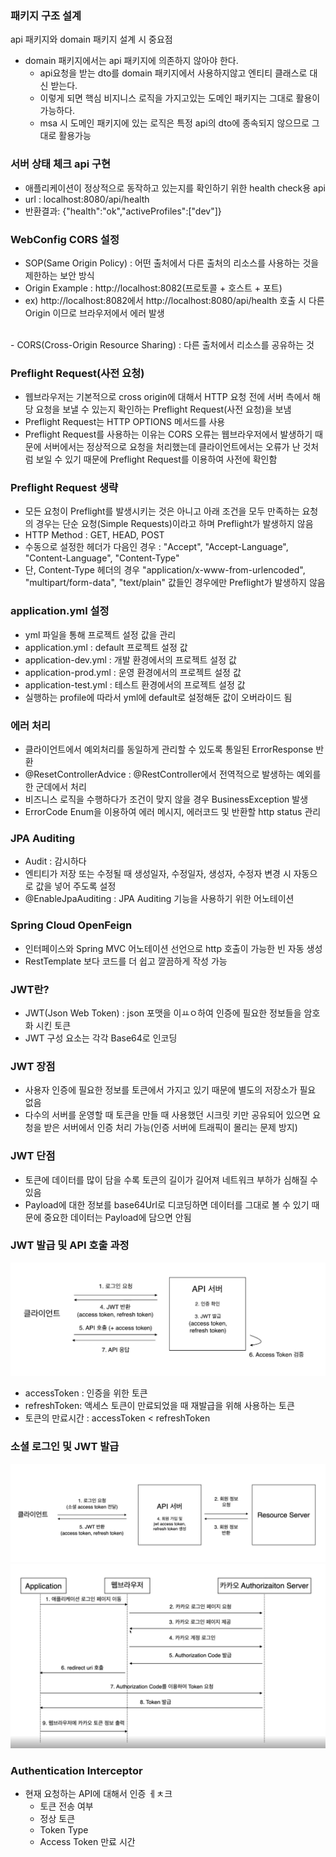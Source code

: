 ### 패키지 구조 설계
api 패키지와 domain 패키지 설계 시 중요점  
- domain 패키지에서는 api 패키지에 의존하지 않아야 한다.
  - api요청을 받는 dto를 domain 패키지에서 사용하지않고 엔티티 클래스로 대신 받는다.
  - 이렇게 되면 핵심 비지니스 로직을 가지고있는 도메인 패키지는 그대로 활용이 가능하다.
  - msa 시 도메인 패키지에 있는 로직은 특정 api의 dto에 종속되지 않으므로 그대로 활용가능

### 서버 상태 체크 api 구현
- 애플리케이션이 정상적으로 동작하고 있는지를 확인하기 위한 health check용 api
- url : localhost:8080/api/health
- 반환결과: {"health":"ok","activeProfiles":["dev"]}

### WebConfig CORS 설정
- SOP(Same Origin Policy) : 어떤 출처에서 다른 출처의 리소스를 사용하는 것을 제한하는 보안 방식
- Origin Example : http://localhost:8082(프로토콜 + 호스트 + 포트)
- ex) http://localhost:8082에서 http://localhost:8080/api/health 호출 시 다른 Origin 이므로 브라우저에서 에러 발생  
</br>
- CORS(Cross-Origin Resource Sharing) : 다른 출처에서 리소스를 공유하는 것

### Preflight Request(사전 요청)
- 웹브라우저는 기본적으로 cross origin에 대해서 HTTP 요청 전에 서버 측에서 해당 요청을 보낼 수 있는지 확인하는 Preflight Request(사전 요청)을 보냄
- Preflight Request는 HTTP OPTIONS 메서드를 사용
- Preflight Request를 사용하는 이유는 CORS 오류는 웹브라우저에서 발생하기 때문에 서버에서는 정상적으로 요청을 처리했는데 클라이언트에서는 오류가 난 것처럼 보일 수 있기 때문에 Preflight Request를 이용하여 사전에 확인함

### Preflight Request 생략
- 모든 요청이 Preflight를 발생시키는 것은 아니고 아래 조건을 모두 만족하는 요청의 경우는 단순 요청(Simple Requests)이라고 하며 Preflight가 발생하지 않음
- HTTP Method : GET, HEAD, POST
- 수동으로 설정한 헤더가 다음인 경우 : "Accept", "Accept-Language", "Content-Language", "Content-Type"
- 단, Content-Type 헤더의 경우 "application/x-www-from-urlencoded", "multipart/form-data", "text/plain" 값들인 경우에만 Preflight가 발생하지 않음

### application.yml 설정
- yml 파일을 통해 프로젝트 설정 값을 관리
- application.yml : default 프로젝트 설정 값
- application-dev.yml : 개발 환경에서의 프로젝트 설정 값
- application-prod.yml : 운영 환경에서의 프로젝트 설정 값
- application-test.yml : 테스트 환경에서의 프로젝트 설정 값
- 실행하는 profile에 따라서 yml에 default로 설정해둔 값이 오버라이드 됨

### 에러 처리
- 클라이언트에서 예외처리를 동일하게 관리할 수 있도록 통일된 ErrorResponse 반환
- @ResetControllerAdvice : @RestController에서 전역적으로 발생하는 예외를 한 군데에서 처리
- 비즈니스 로직을 수행하다가 조건이 맞지 않을 경우 BusinessException 발생
- ErrorCode Enum을 이용하여 에러 메시지, 에러코드 및 반환할 http status 관리

### JPA Auditing
- Audit : 감시하다
- 엔티티가 저장 또는 수정될 때 생성일자, 수정일자, 생성자, 수정자 변경 시 자동으로 값을 넣어 주도록 설정
- @EnableJpaAuditing : JPA Auditing 기능을 사용하기 위한 어노테이션

### Spring Cloud OpenFeign
- 인터페이스와 Spring MVC 어노테이션 선언으로 http 호출이 가능한 빈 자동 생성
- RestTemplate 보다 코드를 더 쉽고 깔끔하게 작성 가능

### JWT란?
- JWT(Json Web Token) : json 포맷을 이ㅛㅇ하여 인증에 필요한 정보들을 암호화 시킨 토큰
- JWT 구성 요소는 각각 Base64로 인코딩

### JWT 장점
- 사용자 인증에 필요한 정보를 토큰에서 가지고 있기 때문에 별도의 저장소가 필요 없음
- 다수의 서버를 운영할 때 토큰을 만들 때 사용했던 시크릿 키만 공유되어 있으면 요청을 받은 서버에서 인증 처리 가능(인증 서버에 트래픽이 몰리는 문제 방지) 

### JWT 단점
- 토큰에 데이터를 많이 담을 수록 토큰의 길이가 길어져 네트워크 부하가 심해질 수 있음
- Payload에 대한 정보를 base64Url로 디코딩하면 데이터를 그대로 볼 수 있기 때문에 중요한 데이터는 Payload에 담으면 안됨

### JWT 발급 및 API 호출 과정
![img.png](img.png)
- accessToken : 인증을 위한 토큰
- refreshToken: 액세스 토큰이 만료되었을 때 재발급을 위해 사용하는 토큰
- 토큰의 만료시간 : accessToken < refreshToken

### 소셜 로그인 및 JWT 발급
![img_1.png](img_1.png)
![img_2.png](img_2.png)

### Authentication Interceptor
- 현재 요청하는 API에 대해서 인증 ㅔㅊ크
  - 토큰 전송 여부
  - 정상 토큰
  - Token Type
  - Access Token 만료 시간
